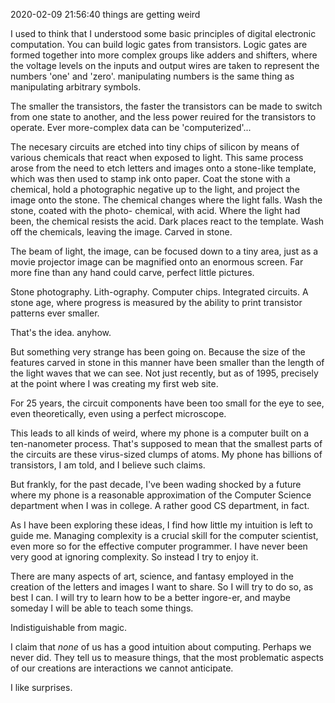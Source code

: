2020-02-09 21:56:40
things are getting weird

I used to think that I understood some basic principles of digital electronic computation. You can build logic gates from transistors. Logic gates are formed together into more complex groups like adders and shifters, where the voltage levels on the inputs and output wires are taken to represent the numbers 'one' and 'zero'. manipulating numbers is the same thing as manipulating arbitrary symbols.

The smaller the transistors, the faster the transistors can be made to switch from one state to another, and the less power reuired for the transistors to operate. Ever more-complex data can be 'computerized'...

The necesary circuits are etched into tiny chips of silicon by means of various chemicals that react when exposed to light. This same process arose from the need to etch letters and images onto a stone-like template, which was then used to stamp ink onto paper. Coat the stone with a chemical, hold a photographic negative up to the light, and project the image onto the stone. The chemical changes where the light falls. Wash the stone, coated with the photo- chemical, with acid. Where the light had been, the chemical resists the acid. Dark places react to the template. Wash off the chemicals, leaving the image. Carved in stone.

The beam of light, the image, can be focused down to a tiny area, just as a movie projector image can be magnified onto an enormous screen. Far more fine than any hand could carve, perfect little pictures.

Stone photography. Lith-ography. Computer chips. Integrated circuits. A stone age, where progress is measured by the ability to print transistor patterns ever smaller.

That's the idea. anyhow.

But something very strange has been going on. Because the size of the features carved in stone in this manner have been smaller than the length of the light waves that we can see. Not just recently, but as of 1995, precisely at the point where I was creating my first web site.

For 25 years, the circuit components have been too small for the eye to see, even theoretically, even using a perfect microscope.

This leads to all kinds of weird, where my phone is a computer built on a ten-nanometer process. That's supposed to mean that the smallest parts of the circuits are these virus-sized clumps of atoms. My phone has billions of transistors, I am told, and I believe such claims.

But frankly, for the past decade, I've been wading shocked by a future where my phone is a reasonable approximation of the Computer Science department when I was in college. A rather good CS department, in fact.

As I have been exploring these ideas, I find how little my intuition is left to guide me. Managing complexity is a crucial skill for the computer scientist, even more so for the effective computer programmer. I have never been very good at ignoring complexity. So instead I try to enjoy it.

There are many aspects of art, science, and fantasy employed in the creation of the letters and images I want to share. So I will try to do so, as best I can. I will try to learn how to be a better ingore-er, and maybe someday I will be able to teach some things.

Indistiguishable from magic.

I claim that *none* of us has a good intuition about computing. Perhaps we never did. They tell us to measure things, that the most problematic aspects of our creations are interactions we cannot anticipate.

I like surprises.

